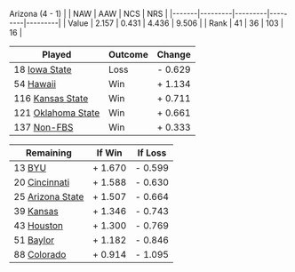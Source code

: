 Arizona (4 - 1)
|       |   NAW   |   AAW   |   NCS   |   NRS   |
|-------|---------|---------|---------|---------|
| Value |   2.157 |   0.431 |   4.436 |   9.506 |
| Rank  |      41 |      36 |     103 |      16 |

| Played                    | Outcome    |  Change  |
|---------------------------|------------|----------|
|  18 [Iowa State            ](IowaState.md)| Loss       | -  0.629 |
|  54 [Hawaii                ](Hawaii.md)| Win        | +  1.134 |
| 116 [Kansas State          ](KansasState.md)| Win        | +  0.711 |
| 121 [Oklahoma State        ](OklahomaState.md)| Win        | +  0.661 |
| 137 [Non-FBS               ](NonFBS.md)| Win        | +  0.333 |

| Remaining                 |  If Win  |  If Loss |
|---------------------------|----------|----------|
|  13 [BYU                   ](BYU.md)| +  1.670 | -  0.599 |
|  20 [Cincinnati            ](Cincinnati.md)| +  1.588 | -  0.630 |
|  25 [Arizona State         ](ArizonaState.md)| +  1.507 | -  0.664 |
|  39 [Kansas                ](Kansas.md)| +  1.346 | -  0.743 |
|  43 [Houston               ](Houston.md)| +  1.300 | -  0.769 |
|  51 [Baylor                ](Baylor.md)| +  1.182 | -  0.846 |
|  88 [Colorado              ](Colorado.md)| +  0.914 | -  1.095 |

